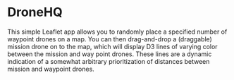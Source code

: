 DroneHQ
=======

This simple Leaflet app allows you to randomly place a specified number
of waypoint drones on a map. You can then drag-and-drop a (draggable)
mission drone on to the map, which will display D3 lines of varying
color between the mission and way point drones. These lines are a dynamic
indication of a somewhat arbitrary prioritization of distances between
mission and waypoint drones.
